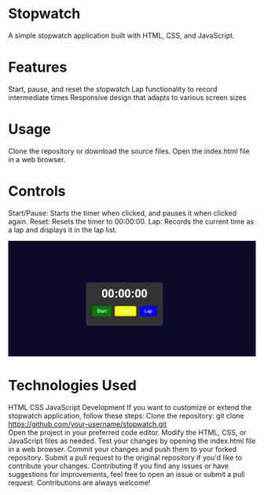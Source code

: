 # Stopwatch

A simple stopwatch application built with HTML, CSS, and JavaScript.
# Features

Start, pause, and reset the stopwatch
Lap functionality to record intermediate times
Responsive design that adapts to various screen sizes
# Usage

Clone the repository or download the source files.
Open the index.html file in a web browser.
# Controls

Start/Pause: Starts the timer when clicked, and pauses it when clicked again.
Reset: Resets the timer to 00:00:00.
Lap: Records the current time as a lap and displays it in the lap list.

![alt text](image.png)

# Technologies Used

HTML
CSS
JavaScript
Development
If you want to customize or extend the stopwatch application, follow these steps:
Clone the repository: git clone https://github.com/your-username/stopwatch.git  
Open the project in your preferred code editor.
Modify the HTML, CSS, or JavaScript files as needed.
Test your changes by opening the index.html file in a web browser.
Commit your changes and push them to your forked repository.
Submit a pull request to the original repository if you'd like to contribute your changes.
Contributing
If you find any issues or have suggestions for improvements, feel free to open an issue or submit a pull request. Contributions are always welcome!











































